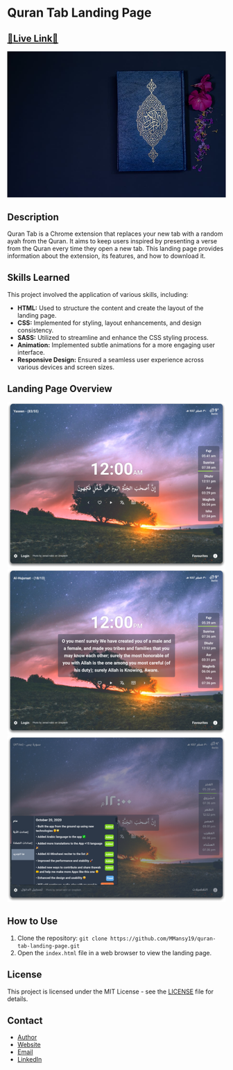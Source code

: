# Quran Tab Landing Page

## [🌟Live Link🌟](https://quran-tab-landing-page.netlify.app)

![Quran Tab Landing Page](images/quran-book.jpg)

## Description
Quran Tab is a Chrome extension that replaces your new tab with a random ayah from the Quran. It aims to keep users inspired by presenting a verse from the Quran every time they open a new tab. This landing page provides information about the extension, its features, and how to download it.

## Skills Learned
This project involved the application of various skills, including:
- **HTML:** Used to structure the content and create the layout of the landing page.
- **CSS:** Implemented for styling, layout enhancements, and design consistency.
- **SASS:** Utilized to streamline and enhance the CSS styling process.
- **Animation:** Implemented subtle animations for a more engaging user interface.
- **Responsive Design:** Ensured a seamless user experience across various devices and screen sizes.


## Landing Page Overview
![Quran Tab Landing Page](images/screen-1.png)
![Quran Tab Landing Page](images/screen-2.png)
![Quran Tab Landing Page](images/screen-3.png)

## How to Use
1. Clone the repository: `git clone https://github.com/MMansy19/quran-tab-landing-page.git`
2. Open the `index.html` file in a web browser to view the landing page.

## License
This project is licensed under the MIT License - see the [LICENSE](LICENSE) file for details.

## Contact

- [Author](https://github.com/MMansy19)
- [Website](https://mahmoud-mansy-portfolio.netlify.app/)
- [Email](mailto:mahmoud2abdalfattah@gmail.com)
- [LinkedIn](https://www.linkedin.com/in/mahmoud-mansy-a189a5232)
